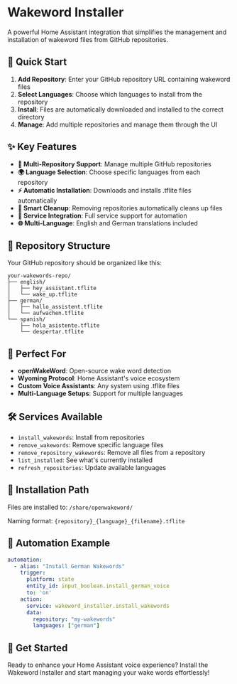 # Wakeword Installer

A powerful Home Assistant integration that simplifies the management and installation of wakeword files from GitHub repositories.

## 🚀 Quick Start

1. **Add Repository**: Enter your GitHub repository URL containing wakeword files
2. **Select Languages**: Choose which languages to install from the repository
3. **Install**: Files are automatically downloaded and installed to the correct directory
4. **Manage**: Add multiple repositories and manage them through the UI

## ✨ Key Features

- **🔄 Multi-Repository Support**: Manage multiple GitHub repositories
- **🌍 Language Selection**: Choose specific languages from each repository
- **⚡ Automatic Installation**: Downloads and installs .tflite files automatically
- **🧹 Smart Cleanup**: Removing repositories automatically cleans up files
- **🔧 Service Integration**: Full service support for automation
- **🌐 Multi-Language**: English and German translations included

## 📁 Repository Structure

Your GitHub repository should be organized like this:

```
your-wakewords-repo/
├── english/
│   ├── hey_assistant.tflite
│   └── wake_up.tflite
├── german/
│   ├── hallo_assistent.tflite
│   └── aufwachen.tflite
└── spanish/
    ├── hola_asistente.tflite
    └── despertar.tflite
```

## 🎯 Perfect For

- **openWakeWord**: Open-source wake word detection
- **Wyoming Protocol**: Home Assistant's voice ecosystem
- **Custom Voice Assistants**: Any system using .tflite files
- **Multi-Language Setups**: Support for multiple languages

## 🛠️ Services Available

- `install_wakewords`: Install from repositories
- `remove_wakewords`: Remove specific language files
- `remove_repository_wakewords`: Remove all files from a repository
- `list_installed`: See what's currently installed
- `refresh_repositories`: Update available languages

## 📍 Installation Path

Files are installed to: `/share/openwakeword/`

Naming format: `{repository}_{language}_{filename}.tflite`

## 🔧 Automation Example

```yaml
automation:
  - alias: "Install German Wakewords"
    trigger:
      platform: state
      entity_id: input_boolean.install_german_voice
      to: 'on'
    action:
      service: wakeword_installer.install_wakewords
      data:
        repository: "my-wakewords"
        languages: ["german"]
```

## 🌟 Get Started

Ready to enhance your Home Assistant voice experience? Install the Wakeword Installer and start managing your wake words effortlessly!
